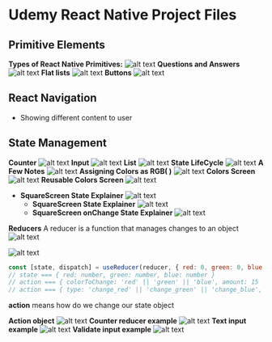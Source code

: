 # Udemy React Native Project Files

## Primitive Elements

**Types of React Native Primitives:**
![alt text](./Readme-Images/primitives.png "React Native Primitives")
**Questions and Answers**
![alt text](./Readme-Images/q-a.png "Questions and Answers")
**Flat lists**
![alt text](./Readme-Images/flat-list.png "Flat list")
**Buttons**
![alt text](./Readme-Images/button.png "Flat list")

## React Navigation

- Showing different content to user

## State Management

**Counter**
![alt text](./Readme-Images/state.png "Counter")
**Input**
![alt text](./Readme-Images/state-2.png "Input")
**List**
![alt text](./Readme-Images/state-3.png "List")
**State LifeCycle**
![alt text](./Readme-Images/state-4.png "State Life cyle")
**A Few Notes**
![alt text](./Readme-Images/state-5.png "Notes")
**Assigning Colors as RGB( )**
![alt text](./Readme-Images/state-6.png "Colors")
**Colors Screen**
![alt text](./Readme-Images/state-7.png "Colors Screen")
**Reusable Colors Screen**
![alt text](./Readme-Images/reusable-colors.png "Reusable Colors Screen")

- **SquareScreen State Explainer** ![alt text](./Readme-Images/square-state.png "Square State Explainer")
  - **SquareScreen State Explainer** ![alt text](./Readme-Images/square-state-2.png "Square State Explainer")
  - **SquareScreen onChange State Explainer** ![alt text](./Readme-Images/square-state-3.png "Square State Explainer")

**Reducers**
A reducer is a function that manages changes to an object
![alt text](./Readme-Images/reducer.png "Reducers")

![alt text](./Readme-Images/reducer2.png "Reducers")

```javascript
const [state, dispatch] = useReducer(reducer, { red: 0, green: 0, blue: 0 });
// state === { red: number, green: number, blue: number }
// action === { colorToChange: 'red' || 'green' || 'blue', amount: 15 || -15}
// action === { type: 'change_red' || 'change_green' || 'change_blue', payload: 15 || -15}
```

**action** means how do we change our state object

**Action object** ![alt text](./Readme-Images/action.png "Actions")
**Counter reducer example** ![alt text](./Readme-Images/counter-reduce.png "Counter reducer example")
**Text input example** ![alt text](./Readme-Images/text-input.png "Text input")
**Validate input example** ![alt text](./Readme-Images/validate-input.png "Text input")
